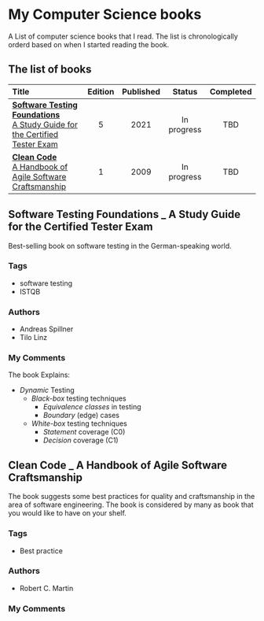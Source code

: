 # My Computer Science books
A List of computer science books that I read. The list is chronologically orderd based on when I started reading the book.

## The list of books

| Title                                                                                                              | Edition | Published | Status      | Completed |
| :----------------------------------------------------------------------------------------------------------------- | :-----: | :-------: | :---------: | :-------: |
| [**Software Testing Foundations**<br>A Study Guide for the Certified Tester Exam](#softwaretestingfoundations2021) | 5       | 2021      | In progress |   TBD     |
| [**Clean Code**<br>A Handbook of Agile Software Craftsmanship](#cleancode2009)                                     | 1       | 2009      | In progress |   TBD     |


<a name="softwaretestingfoundations2021" />

## Software Testing Foundations _ A Study Guide for the Certified Tester Exam
Best-selling book on software testing in the German-speaking world.

### Tags
- software testing
- ISTQB

### Authors

- Andreas Spillner
- Tilo Linz

### My Comments
The book Explains:
- _Dynamic_ Testing
  - _Black-box_ testing techniques
    - _Equivalence classes_ in testing
    - _Boundary_ (edge) cases
  - _White-box_ testing techniques
    - _Statement_ coverage (C0)
    - _Decision_ coverage (C1)


<a name="cleancode2009" />

## Clean Code _ A Handbook of Agile Software Craftsmanship
The book suggests some best practices for quality and craftsmanship in the area of software engineering. The book is considered by many as book that you would like to have on your shelf.

### Tags
- Best practice

### Authors

- Robert C. Martin

### My Comments

